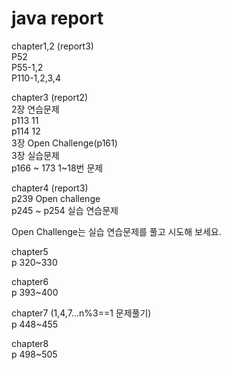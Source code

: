 # java report

chapter1,2 (report3)    
P52  
P55-1,2  
P110-1,2,3,4  

chapter3 (report2)    
2장 연습문제   
p113   11  
p114   12  
3장 Open Challenge(p161)  
3장 실습문제  
p166 ~ 173   1~18번 문제  

chapter4 (report3)  
p239 Open challenge  
p245 ~ p254 실습 연습문제  

Open Challenge는 실습 연습문제를  풀고 시도해 보세요.  

chapter5  
p 320~330  

chapter6  
p 393~400  

chapter7 (1,4,7...n%3==1 문제풀기)  
p 448~455  

chapter8  
p 498~505  
